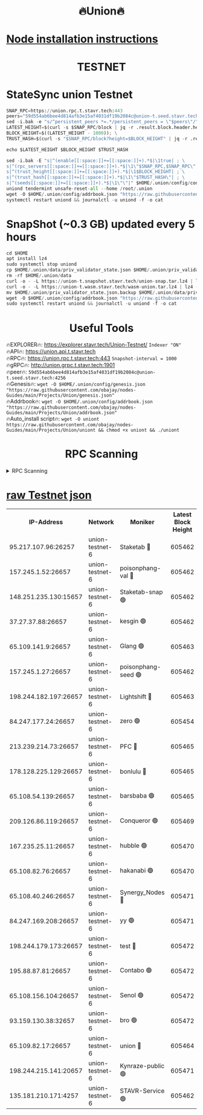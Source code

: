<h1 align="center"> 🔥Union🔥</h1>

[Node installation instructions](https://github.com/obajay/nodes-Guides/tree/main/Projects/Union)
=

<h1 align="center"> TESTNET</h1>

# StateSync union Testnet
```python
SNAP_RPC=https://union.rpc.t.stavr.tech:443
peers="59d554ab6bee4d814afb3e15af4031df19b2084c@union-t.seed.stavr.tech:4256"
sed -i.bak -e "s/^persistent_peers *=.*/persistent_peers = \"$peers\"/" $HOME/.union/config/config.toml
LATEST_HEIGHT=$(curl -s $SNAP_RPC/block | jq -r .result.block.header.height); \
BLOCK_HEIGHT=$((LATEST_HEIGHT - 1000)); \
TRUST_HASH=$(curl -s "$SNAP_RPC/block?height=$BLOCK_HEIGHT" | jq -r .result.block_id.hash)

echo $LATEST_HEIGHT $BLOCK_HEIGHT $TRUST_HASH

sed -i.bak -E "s|^(enable[[:space:]]+=[[:space:]]+).*$|\1true| ; \
s|^(rpc_servers[[:space:]]+=[[:space:]]+).*$|\1\"$SNAP_RPC,$SNAP_RPC\"| ; \
s|^(trust_height[[:space:]]+=[[:space:]]+).*$|\1$BLOCK_HEIGHT| ; \
s|^(trust_hash[[:space:]]+=[[:space:]]+).*$|\1\"$TRUST_HASH\"| ; \
s|^(seeds[[:space:]]+=[[:space:]]+).*$|\1\"\"|" $HOME/.union/config/config.toml
uniond tendermint unsafe-reset-all --home /root/.union
wget -O $HOME/.union/config/addrbook.json "https://raw.githubusercontent.com/obajay/nodes-Guides/main/Projects/Union/addrbook.json"
systemctl restart uniond && journalctl -u uniond -f -o cat
```
# SnapShot (~0.3 GB) updated every 5 hours
```python
cd $HOME
apt install lz4
sudo systemctl stop uniond
cp $HOME/.union/data/priv_validator_state.json $HOME/.union/priv_validator_state.json.backup
rm -rf $HOME/.union/data
curl -o - -L https://union-t.snapshot.stavr.tech/union-snap.tar.lz4 | lz4 -c -d - | tar -x -C $HOME/.union --strip-components 2
curl -o - -L https://union-t.wasm.stavr.tech/wasm-union.tar.lz4 | lz4 -c -d - | tar -x -C $HOME/.union --strip-components 2
mv $HOME/.union/priv_validator_state.json.backup $HOME/.union/data/priv_validator_state.json
wget -O $HOME/.union/config/addrbook.json "https://raw.githubusercontent.com/obajay/nodes-Guides/main/Projects/Union/addrbook.json"
sudo systemctl restart uniond && journalctl -u uniond -f -o cat
```
 <h1 align="center"> Useful Tools</h1>
 
🔥EXPLORER🔥: https://explorer.stavr.tech/Union-Testnet/        `Indexer "ON"` \
🔥API🔥:      https://union.api.t.stavr.tech \
🔥RPC🔥:      https://union.rpc.t.stavr.tech:443              `Snapshot-interval = 1000` \
🔥gRPC🔥:     http://union.grpc.t.stavr.tech:1901 \
🔥peer🔥:     `59d554ab6bee4d814afb3e15af4031df19b2084c@union-t.seed.stavr.tech:4256` \
🔥Genesis🔥:     `wget -O $HOME/.union/config/genesis.json "https://raw.githubusercontent.com/obajay/nodes-Guides/main/Projects/Union/genesis.json"` \
🔥Addrbook🔥: ```wget -O $HOME/.union/config/addrbook.json "https://raw.githubusercontent.com/obajay/nodes-Guides/main/Projects/Union/addrbook.json"``` \
🔥Auto_install script🔥:  `wget -O uniont https://raw.githubusercontent.com/obajay/nodes-Guides/main/Projects/Union/uniont && chmod +x uniont && ./uniont`

<h1 align="center"> RPC Scanning</h1>

<details>
<summary>RPC Scanning</summary>

<h2 align="center"> We scan nodes in real time every 4 hours. And we provide the final result of RPC endpoints.
We cannot influence the operation of these nodes in any way. </h2>


```python
If Voting Power is higher than 0 --> then the Node is a validator of the network and may be subject to attack and be a potential threat to the chain.
```
```python
We marked such validators with a red symbol
```

</details>

[raw Testnet json](https://rpc-check.uniont.stavr.tech/uniont/rpc-uniont-result.json)
=



<table><tr><th>IP-Address</th><th>Network</th><th>Moniker</th><th>Latest Block Height</th><th>Earliest Block Height</th><th>Catching Up</th><th>Tx Index</th><th>Voting Power</th><th>Scan Time</th></tr><tr><td>95.217.107.96:26257</td><td>union-testnet-6</td><td>Staketab 🔴</td><td>605462</td><td>1</td><td>False</td><td>on</td><td>1000002</td><td>2024-03-26T11:27:02.315736521UTC</td></tr><tr><td>157.245.1.52:26657</td><td>union-testnet-6</td><td>poisonphang-val 🔴</td><td>605462</td><td>1</td><td>False</td><td>on</td><td>1000000</td><td>2024-03-26T11:27:03.039396817UTC</td></tr><tr><td>148.251.235.130:15657</td><td>union-testnet-6</td><td>Staketab-snap 🟢</td><td>605462</td><td>1</td><td>False</td><td>on</td><td>0</td><td>2024-03-26T11:27:03.580719181UTC</td></tr><tr><td>37.27.37.88:26657</td><td>union-testnet-6</td><td>kesgin 🟢</td><td>605462</td><td>1</td><td>False</td><td>on</td><td>0</td><td>2024-03-26T11:27:03.892586935UTC</td></tr><tr><td>65.109.141.9:26657</td><td>union-testnet-6</td><td>Glang 🟢</td><td>605463</td><td>1</td><td>False</td><td>on</td><td>0</td><td>2024-03-26T11:27:08.269591163UTC</td></tr><tr><td>157.245.1.27:26657</td><td>union-testnet-6</td><td>poisonphang-seed 🟢</td><td>605462</td><td>1</td><td>False</td><td>on</td><td>0</td><td>2024-03-26T11:27:09.162790618UTC</td></tr><tr><td>198.244.182.197:26657</td><td>union-testnet-6</td><td>Lightshift 🔴</td><td>605463</td><td>1</td><td>False</td><td>on</td><td>1000000</td><td>2024-03-26T11:27:11.482194025UTC</td></tr><tr><td>84.247.177.24:26657</td><td>union-testnet-6</td><td>zero 🟢</td><td>605454</td><td>1</td><td>False</td><td>on</td><td>0</td><td>2024-03-26T11:27:16.005055251UTC</td></tr><tr><td>213.239.214.73:26657</td><td>union-testnet-6</td><td>PFC 🔴</td><td>605465</td><td>1</td><td>False</td><td>on</td><td>1000001</td><td>2024-03-26T11:27:18.570282473UTC</td></tr><tr><td>178.128.225.129:26657</td><td>union-testnet-6</td><td>bonlulu 🔴</td><td>605465</td><td>1</td><td>False</td><td>on</td><td>1000000</td><td>2024-03-26T11:27:19.248914350UTC</td></tr><tr><td>65.108.54.139:26657</td><td>union-testnet-6</td><td>barsbaba 🟢</td><td>605465</td><td>1</td><td>False</td><td>on</td><td>0</td><td>2024-03-26T11:27:19.549444496UTC</td></tr><tr><td>209.126.86.119:26657</td><td>union-testnet-6</td><td>Conqueror 🟢</td><td>605469</td><td>1</td><td>False</td><td>on</td><td>0</td><td>2024-03-26T11:27:47.075840499UTC</td></tr><tr><td>167.235.25.11:26657</td><td>union-testnet-6</td><td>hubble 🟢</td><td>605470</td><td>1</td><td>False</td><td>on</td><td>0</td><td>2024-03-26T11:27:53.456820574UTC</td></tr><tr><td>65.108.82.76:26657</td><td>union-testnet-6</td><td>hakanabi 🟢</td><td>605470</td><td>1</td><td>False</td><td>on</td><td>0</td><td>2024-03-26T11:27:53.800146742UTC</td></tr><tr><td>65.108.40.246:26657</td><td>union-testnet-6</td><td>Synergy_Nodes 🔴</td><td>605471</td><td>1</td><td>False</td><td>on</td><td>1000001</td><td>2024-03-26T11:28:00.218442905UTC</td></tr><tr><td>84.247.169.208:26657</td><td>union-testnet-6</td><td>yy 🟢</td><td>605471</td><td>1</td><td>False</td><td>on</td><td>0</td><td>2024-03-26T11:28:00.790261452UTC</td></tr><tr><td>198.244.179.173:26657</td><td>union-testnet-6</td><td>test 🔴</td><td>605472</td><td>1</td><td>False</td><td>on</td><td>1000001</td><td>2024-03-26T11:28:03.134514313UTC</td></tr><tr><td>195.88.87.81:26657</td><td>union-testnet-6</td><td>Contabo 🟢</td><td>605472</td><td>1</td><td>False</td><td>on</td><td>0</td><td>2024-03-26T11:28:03.495637107UTC</td></tr><tr><td>65.108.156.104:26657</td><td>union-testnet-6</td><td>Senol 🟢</td><td>605472</td><td>1</td><td>False</td><td>on</td><td>0</td><td>2024-03-26T11:28:03.817330149UTC</td></tr><tr><td>93.159.130.38:32657</td><td>union-testnet-6</td><td>bro 🟢</td><td>605472</td><td>1</td><td>False</td><td>on</td><td>0</td><td>2024-03-26T11:28:04.102548881UTC</td></tr><tr><td>65.109.82.17:26657</td><td>union-testnet-6</td><td>union 🔴</td><td>605464</td><td>508001</td><td>False</td><td>off</td><td>1000001</td><td>2024-03-26T11:27:16.320206981UTC</td></tr><tr><td>198.244.215.141:20657</td><td>union-testnet-6</td><td>Kynraze-public 🟢</td><td>605471</td><td>524001</td><td>False</td><td>on</td><td>0</td><td>2024-03-26T11:28:00.494580210UTC</td></tr><tr><td>135.181.210.171:4257</td><td>union-testnet-6</td><td>STAVR-Service 🟢</td><td>605462</td><td>603001</td><td>False</td><td>on</td><td>0</td><td>2024-03-26T11:27:03.357573789UTC</td></tr></table>
